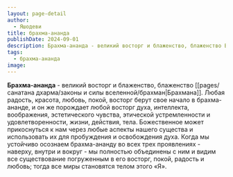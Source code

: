 ```yaml
---
layout: page-detail
author:
  - Яшодеви
title: брахма-ананда
publishDate: 2024-09-01
description: Брахма-ананда - великий восторг и блаженство, блаженство Брахмана.
tags:
  - брахма-ананда
image:
---
```

**Брахма-ананда** - великий восторг и блаженство, блаженство [[pages/санатана дхарма/законы и силы вселенной/брахман|Брахмана]].
Любая радость, красота, любовь, покой, восторг берут свое начало в брахма-ананде, и он же порождает любой восторг духа, интеллекта, воображения, эстетического чувства, этической устремленности и удовлетворенности, жизни, действия, тела. Божественное может прикоснуться к нам через любые аспекты нашего существа и использовать их для пробуждения и освобождения духа. Когда мы устойчиво осознаем брахма-ананду во всех трех проявлениях - наверху, внутри и вокруг - мы полностью объединены с ним и видим все существование погруженным в его восторг, покой, радость и любовь; тогда все миры становятся телом этого «Я».


